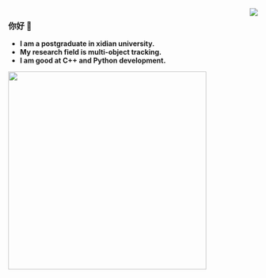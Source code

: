 

<!--
**LHCyGan/LHCyGan** is a ✨ _special_ ✨ repository because its `README.md` (this file) appears on your GitHub profile.

Here are some ideas to get you started:

- 🔭 I’m currently working on ...
- 🌱 I’m currently learning ...
- 👯 I’m looking to collaborate on ...
- 🤔 I’m looking for help with ...
- 💬 Ask me about ...
- 📫 How to reach me: ...
- 😄 Pronouns: ...
- ⚡ Fun fact: ...
-->
<!-- 
[![Anurag's GitHub stats](https://github-readme-stats.vercel.app/api?username=LHCyGan&show_icons=true&theme=radical)](https://github.com/anuraghazra/github-readme-stats)

### 你好 👋

- :orange_book: Focusing on Swift & iOS
- :hammer: Creator of applications and frameworks
- :ram: Founder the ObjCCN
- :meat_on_bone: Meat lover

 -->
 
 <img align="right" src="https://github-readme-stats.vercel.app/api?username=LHCyGan&show_icons=true&theme=radical" />

### 你好 👋

- **I am a postgraduate in xidian university.**
- **My research field is multi-object tracking.** 
- **I am good at C++ and Python development.**

<b>
    <image src="https://github-readme-stats.vercel.app/api/top-langs/?username=JackWoo0831&layout=compact&theme=tokyonight&hide=html" width=400 ></image>
</b>


